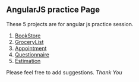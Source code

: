 ## AngularJS practice Page

These 5 projects are for angular js practice session.

1. [BookStore](BookStore)
2. [GroceryList](GroceryList)
3. [Appointment](appointment)
4. [Questionnaire](questionnaire)
4. [Estimation](estimation)

Please feel free to add suggestions.
_Thank You_

